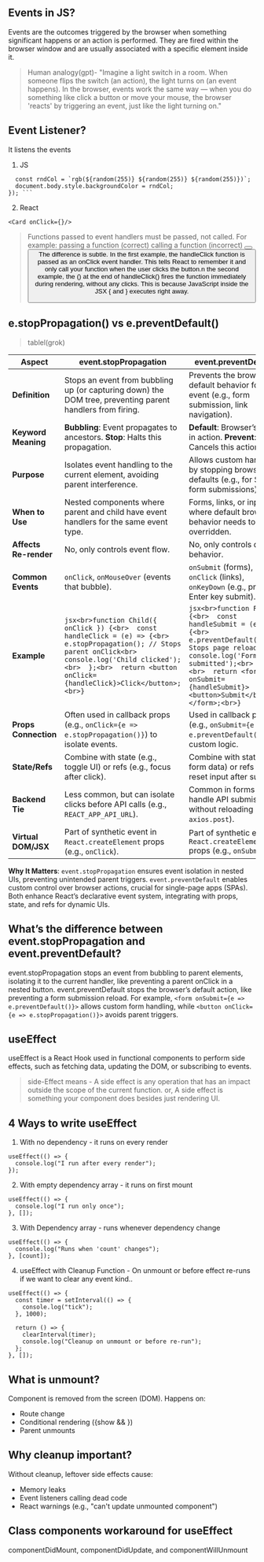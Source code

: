 ## Events in JS?

Events are the outcomes triggered by the browser when something significant happens or an action is performed. They are fired within the browser window and are usually associated with a specific element inside it.

> Human analogy(gpt)- "Imagine a light switch in a room. When someone flips the switch (an action), the light turns on (an event happens). In the browser, events work the same way — when you do something like click a button or move your mouse, the browser 'reacts' by triggering an event, just like the light turning on."

## Event Listener?

It listens the events

1. JS

````btn.addEventListener("click", () => {
  const rndCol = `rgb(${random(255)} ${random(255)} ${random(255)})`;
  document.body.style.backgroundColor = rndCol;
}); ```
````

2. React

```
<Card onClick={}/>
```

> Functions passed to event handlers must be passed, not called. For example: passing a function (correct) calling a function (incorrect) <button onClick={handleClick}> <button onClick={handleClick()}> The difference is subtle. In the first example, the handleClick function is passed as an onClick event handler. This tells React to remember it and only call your function when the user clicks the button.n the second example, the () at the end of handleClick() fires the function immediately during rendering, without any clicks. This is because JavaScript inside the JSX { and } executes right away.

## e.stopPropagation() vs e.preventDefault()

> tablel(grok)

| **Aspect**            | **event.stopPropagation**                                                                                                                                                                                                                 | **event.preventDefault**                                                                                                                                                                                                                    |
| --------------------- | ----------------------------------------------------------------------------------------------------------------------------------------------------------------------------------------------------------------------------------------- | ------------------------------------------------------------------------------------------------------------------------------------------------------------------------------------------------------------------------------------------- |
| **Definition**        | Stops an event from bubbling up (or capturing down) the DOM tree, preventing parent handlers from firing.                                                                                                                                 | Prevents the browser’s default behavior for an event (e.g., form submission, link navigation).                                                                                                                                              |
| **Keyword Meaning**   | **Bubbling**: Event propagates to ancestors. **Stop**: Halts this propagation.                                                                                                                                                            | **Default**: Browser’s built-in action. **Prevent**: Cancels this action.                                                                                                                                                                   |
| **Purpose**           | Isolates event handling to the current element, avoiding parent interference.                                                                                                                                                             | Allows custom handling by stopping browser defaults (e.g., for SPA form submissions).                                                                                                                                                       |
| **When to Use**       | Nested components where parent and child have event handlers for the same event type.                                                                                                                                                     | Forms, links, or inputs where default browser behavior needs to be overridden.                                                                                                                                                              |
| **Affects Re-render** | No, only controls event flow.                                                                                                                                                                                                             | No, only controls default behavior.                                                                                                                                                                                                         |
| **Common Events**     | `onClick`, `onMouseOver` (events that bubble).                                                                                                                                                                                            | `onSubmit` (forms), `onClick` (links), `onKeyDown` (e.g., prevent Enter key submit).                                                                                                                                                        |
| **Example**           | `jsx<br>function Child({ onClick }) {<br>  const handleClick = (e) => {<br>    e.stopPropagation(); // Stops parent onClick<br>    console.log('Child clicked');<br>  };<br>  return <button onClick={handleClick}>Click</button>;<br>} ` | `jsx<br>function Form() {<br>  const handleSubmit = (e) => {<br>    e.preventDefault(); // Stops page reload<br>    console.log('Form submitted');<br>  };<br>  return <form onSubmit={handleSubmit}><button>Submit</button></form>;<br>} ` |
| **Props Connection**  | Often used in callback props (e.g., `onClick={e => e.stopPropagation()}`) to isolate events.                                                                                                                                              | Used in callback props (e.g., `onSubmit={e => e.preventDefault()}`) for custom logic.                                                                                                                                                       |
| **State/Refs**        | Combine with state (e.g., toggle UI) or refs (e.g., focus after click).                                                                                                                                                                   | Combine with state (e.g., form data) or refs (e.g., reset input after submit).                                                                                                                                                              |
| **Backend Tie**       | Less common, but can isolate clicks before API calls (e.g., `REACT_APP_API_URL`).                                                                                                                                                         | Common in forms to handle API submissions without reloading (e.g., `axios.post`).                                                                                                                                                           |
| **Virtual DOM/JSX**   | Part of synthetic event in `React.createElement` props (e.g., `onClick`).                                                                                                                                                                 | Part of synthetic event in `React.createElement` props (e.g., `onSubmit`).                                                                                                                                                                  |

**Why It Matters**: `event.stopPropagation` ensures event isolation in nested UIs, preventing unintended parent triggers. `event.preventDefault` enables custom control over browser actions, crucial for single-page apps (SPAs). Both enhance React’s declarative event system, integrating with props, state, and refs for dynamic UIs.

## What’s the difference between event.stopPropagation and event.preventDefault?

event.stopPropagation stops an event from bubbling to parent elements, isolating it to the current handler, like preventing a parent onClick in a nested button. event.preventDefault stops the browser’s default action, like preventing a form submission reload. For example, `<form onSubmit={e => e.preventDefault()}>` allows custom form handling, while `<button onClick={e => e.stopPropagation()}>` avoids parent triggers.

## useEffect

useEffect is a React Hook used in functional components to perform side effects, such as fetching data, updating the DOM, or subscribing to events.

> side-Effect means - A side effect is any operation that has an impact outside the scope of the current function. or, A side effect is something your component does besides just rendering UI.

## 4 Ways to write useEffect

1. With no dependency - it runs on every render

```
useEffect(() => {
  console.log("I run after every render");
});
```

2. With empty dependency array - it runs on first mount

```
useEffect(() => {
  console.log("I run only once");
}, []);

```

3. With Dependency array - runs whenever dependency change

```
useEffect(() => {
  console.log("Runs when 'count' changes");
}, [count]);

```

4. useEffect with Cleanup Function - On unmount or before effect re-runs if we want to clear any event kind..

```
useEffect(() => {
  const timer = setInterval(() => {
    console.log("tick");
  }, 1000);

  return () => {
    clearInterval(timer);
    console.log("Cleanup on unmount or before re-run");
  };
}, []);

```

## What is unmount?

Component is removed from the screen (DOM).
Happens on:

- Route change
- Conditional rendering ({show && <Component />})
- Parent unmounts

## Why cleanup important?

Without cleanup, leftover side effects cause:

- Memory leaks
- Event listeners calling dead code
- React warnings (e.g., "can't update unmounted component")

## Class components workaround for useEffect

componentDidMount, componentDidUpdate, and componentWillUnmount

